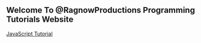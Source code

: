 ## Welcome To @RagnowProductions Programming Tutorials Website
<a href="https://ragnowproductions.github.io/Programming-Tutorials/JS-tutorials.md">JavaScript Tutorial</a>
